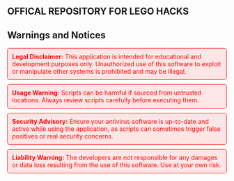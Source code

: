 ## OFFICAL REPOSITORY FOR LEGO HACKS

## Warnings and Notices

<div style="border: 1px solid red; padding: 10px; background-color: #ffe6e6; color: red; border-radius: 5px;">
    <strong>Legal Disclaimer:</strong> This application is intended for educational and development purposes only. Unauthorized use of this software to exploit or manipulate other systems is prohibited and may be illegal.
</div>

<div style="border: 1px solid red; padding: 10px; background-color: #ffe6e6; color: red; border-radius: 5px; margin-top: 10px;">
    <strong>Usage Warning:</strong> Scripts can be harmful if sourced from untrusted locations. Always review scripts carefully before executing them.
</div>

<div style="border: 1px solid red; padding: 10px; background-color: #ffe6e6; color: red; border-radius: 5px; margin-top: 10px;">
    <strong>Security Advisory:</strong> Ensure your antivirus software is up-to-date and active while using the application, as scripts can sometimes trigger false positives or real security concerns.
</div>

<div style="border: 1px solid red; padding: 10px; background-color: #ffe6e6; color: red; border-radius: 5px; margin-top: 10px;">
    <strong>Liability Warning:</strong> The developers are not responsible for any damages or data loss resulting from the use of this software. Use at your own risk.
</div>
